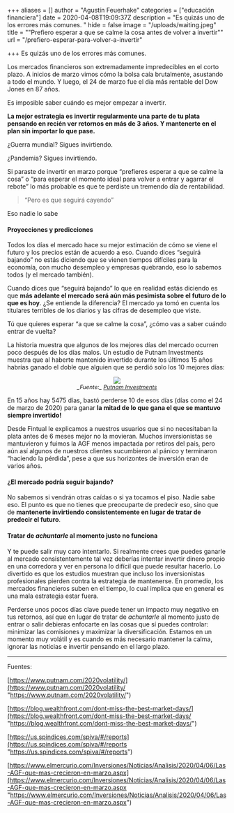 +++
aliases = []
author = "Agustín Feuerhake"
categories = ["educación financiera"]
date = 2020-04-08T19:09:37Z
description = "Es quizás uno de los errores más comunes. "
hide = false
image = "/uploads/waiting.jpeg"
title = "\"Prefiero esperar a que se calme la cosa antes de volver a invertir\""
url = "/prefiero-esperar-para-volver-a-invertir"

+++
Es quizás uno de los errores más comunes.

Los mercados financieros son extremadamente impredecibles en el corto plazo. A inicios de marzo vimos cómo la bolsa caía brutalmente, asustando a todo el mundo. Y luego, el 24 de marzo fue el día más rentable del Dow Jones en 87 años.

Es imposible saber cuándo es mejor empezar a invertir.

**La mejor estrategia es invertir regularmente una parte de tu plata pensando en recién ver retornos en más de 3 años. Y mantenerte en el plan sin importar lo que pase.**

¿Guerra mundial? Sigues invirtiendo.

¿Pandemia? Sigues invirtiendo.

Si paraste de invertir en marzo porque “prefieres esperar a que se calme la cosa” o “para esperar el momento ideal para volver a entrar y agarrar el rebote” lo más probable es que te perdiste un tremendo día de rentabilidad.

> “Pero es que seguirá cayendo”

Eso nadie lo sabe

#### **Proyecciones y predicciones**

Todos los días el mercado hace su mejor estimación de cómo se viene el futuro y los precios están de acuerdo a eso. Cuando dices “seguirá bajando” no estás diciendo que se vienen tiempos difíciles para la economía, con mucho desempleo y empresas quebrando, eso lo sabemos todos (y el mercado también). 

Cuando dices que “seguirá bajando” lo que en realidad estás diciendo es que **más adelante el mercado será aún más pesimista sobre el futuro de lo que es hoy**. ¿Se entiende la diferencia? El mercado ya tomó en cuenta los titulares terribles de los diarios y las cifras de desempleo que viste.

Tú que quieres esperar “a que se calme la cosa”, ¿cómo vas a saber cuándo entrar de vuelta?

La historia muestra que algunos de los mejores días del mercado ocurren poco después de los días malos. Un estudio de Putnam Investments muestra que al haberte mantenido invertido durante los últimos 15 años habrías ganado el doble que alguien que se perdió solo los 10 mejores días:

<div style="text-align:center"> <figure> <img src="/uploads/Resultado de invertir $10 millones en el S&P500 durante 15 años entre 2005 y 2019   (1).png"> <figcaption style="display:block;text-align:center;font-size:.8rem"><i>_Fuente:_ <a target="_blank" href="[https://www.putnam.com/literature/pdf/II508-85e97e7dc6cd90e0c0cc2e1eeccdf00d.pdf](https://www.putnam.com/literature/pdf/II508-85e97e7dc6cd90e0c0cc2e1eeccdf00d.pdf "https://www.putnam.com/literature/pdf/II508-85e97e7dc6cd90e0c0cc2e1eeccdf00d.pdf")">Putnam Investments</a></i></figcaption> </figure> </div>

En 15 años hay 5475 días, bastó perderse 10 de esos días (días como el 24 de marzo de 2020) para ganar **la mitad de lo que gana el que se mantuvo siempre invertido!**

Desde Fintual le explicamos a nuestros usuarios que si no necesitaban la plata antes de 6 meses mejor no la movieran. Muchos inversionistas se mantuvieron y fuimos la AGF menos impactada por retiros del país, pero aún así algunos de nuestros clientes sucumbieron al pánico y terminaron “haciendo la pérdida”, pese a que sus horizontes de inversión eran de varios años.

#### **¿El mercado podría seguir bajando?**

No sabemos si vendrán otras caídas o si ya tocamos el piso. Nadie sabe eso. El punto es que no tienes que preocuparte de predecir eso, sino que de **mantenerte invirtiendo consistentemente en lugar de tratar de predecir el futuro**.

#### **Tratar de _achuntarle_ al momento justo no funciona**

Y te puede salir muy caro intentarlo. Si realmente crees que puedes ganarle al mercado consistentemente tal vez deberías intentar invertir dinero propio en una corredora y ver en persona lo difícil que puede resultar hacerlo. Lo divertido es que los estudios muestran que incluso los inversionistas profesionales pierden contra la estrategia de mantenerse. En promedio, los mercados financieros suben en el tiempo, lo cual implica que en general es una mala estrategia estar fuera.

Perderse unos pocos días clave puede tener un impacto muy negativo en tus retornos, así que en lugar de tratar de _achuntarle_ al momento justo de entrar o salir debieras enfocarte en las cosas que sí puedes controlar: minimizar las comisiones y maximizar la diversificación. Estamos en un momento muy volátil y es cuando es más necesario mantener la calma, ignorar las noticias e invertir pensando en el largo plazo.

<hr>

Fuentes:

[https://www.putnam.com/2020volatility/](https://www.putnam.com/2020volatility/ "https://www.putnam.com/2020volatility/")

[https://blog.wealthfront.com/dont-miss-the-best-market-days/](https://blog.wealthfront.com/dont-miss-the-best-market-days/ "https://blog.wealthfront.com/dont-miss-the-best-market-days/")

[https://us.spindices.com/spiva/#/reports](https://us.spindices.com/spiva/#/reports "https://us.spindices.com/spiva/#/reports")

[https://www.elmercurio.com/Inversiones/Noticias/Analisis/2020/04/06/Las-AGF-que-mas-crecieron-en-marzo.aspx](https://www.elmercurio.com/Inversiones/Noticias/Analisis/2020/04/06/Las-AGF-que-mas-crecieron-en-marzo.aspx "https://www.elmercurio.com/Inversiones/Noticias/Analisis/2020/04/06/Las-AGF-que-mas-crecieron-en-marzo.aspx")